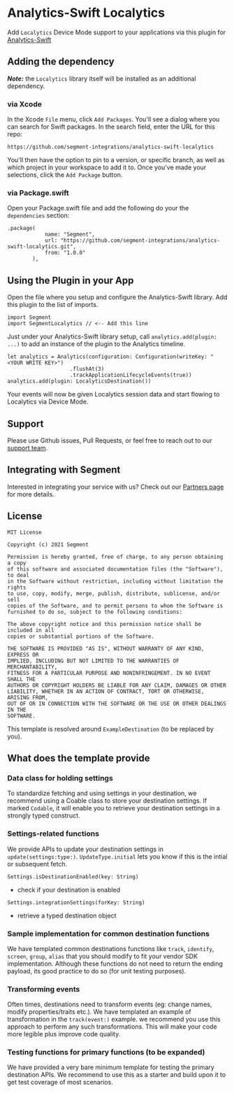 # Analytics-Swift Localytics

Add `Localytics` Device Mode support to your applications via this plugin for [Analytics-Swift](https://github.com/segmentio/analytics-swift)

## Adding the dependency

***Note:*** the `Localytics` library itself will be installed as an additional dependency.

### via Xcode
In the Xcode `File` menu, click `Add Packages`.  You'll see a dialog where you can search for Swift packages.  In the search field, enter the URL for this repo:

```
https://github.com/segment-integrations/analytics-swift-localytics
```

You'll then have the option to pin to a version, or specific branch, as well as which project in your workspace to add it to.  Once you've made your selections, click the `Add Package` button.  

### via Package.swift

Open your Package.swift file and add the following do your the `dependencies` section:

```
.package(
            name: "Segment",
            url: "https://github.com/segment-integrations/analytics-swift-localytics.git",
            from: "1.0.0"
        ),
```


## Using the Plugin in your App

Open the file where you setup and configure the Analytics-Swift library.  Add this plugin to the list of imports.

```
import Segment
import SegmentLocalytics // <-- Add this line
```

Just under your Analytics-Swift library setup, call `analytics.add(plugin: ...)` to add an instance of the plugin to the Analytics timeline.

```
let analytics = Analytics(configuration: Configuration(writeKey: "<YOUR WRITE KEY>")
                    .flushAt(3)
                    .trackApplicationLifecycleEvents(true))
analytics.add(plugin: LocalyticsDestination())
```
Your events will now be given Localytics session data and start flowing to Localytics via Device Mode.


## Support

Please use Github issues, Pull Requests, or feel free to reach out to our [support team](https://segment.com/help/).

## Integrating with Segment

Interested in integrating your service with us? Check out our [Partners page](https://segment.com/partners/) for more details.

## License
```
MIT License

Copyright (c) 2021 Segment

Permission is hereby granted, free of charge, to any person obtaining a copy
of this software and associated documentation files (the "Software"), to deal
in the Software without restriction, including without limitation the rights
to use, copy, modify, merge, publish, distribute, sublicense, and/or sell
copies of the Software, and to permit persons to whom the Software is
furnished to do so, subject to the following conditions:

The above copyright notice and this permission notice shall be included in all
copies or substantial portions of the Software.

THE SOFTWARE IS PROVIDED "AS IS", WITHOUT WARRANTY OF ANY KIND, EXPRESS OR
IMPLIED, INCLUDING BUT NOT LIMITED TO THE WARRANTIES OF MERCHANTABILITY,
FITNESS FOR A PARTICULAR PURPOSE AND NONINFRINGEMENT. IN NO EVENT SHALL THE
AUTHORS OR COPYRIGHT HOLDERS BE LIABLE FOR ANY CLAIM, DAMAGES OR OTHER
LIABILITY, WHETHER IN AN ACTION OF CONTRACT, TORT OR OTHERWISE, ARISING FROM,
OUT OF OR IN CONNECTION WITH THE SOFTWARE OR THE USE OR OTHER DEALINGS IN THE
SOFTWARE.
```

This template is resolved around `ExampleDestination` (to be replaced by you). 

## What does the template provide
### Data class for holding settings
To standardize fetching and using settings in your destination, we recommend using a Coable class to store your destination settings. If marked `Codable`, it will enable you to retrieve your destination settings in a strongly typed construct.

### Settings-related functions
We provide APIs to update your destination settings in `update(settings:type:)`.
`UpdateType.initial` lets you know if this is the intial or subsequent fetch.

`Settings.isDestinationEnabled(key: String)`
- check if your destination is enabled

`Settings.integrationSettings(forKey: String)`
- retrieve a typed destination object

### Sample implementation for common destination functions
We have templated common destinations functions like `track`, `identify`, `screen`, `group`, `alias` that you should modify to fit your vendor SDK implementation. Although these functions do not need to return the ending payload, its good practice to do so (for unit testing purposes).

### Transforming events
Often times, destinations need to transform events (eg: change names, modify properties/traits etc.). We have templated an example of transformation in the `track(event:)` example. we recommend you use this approach to perform any such transformations. This will make your code more legible plus improve code quality.

### Testing functions for primary functions (to be expanded)
We have provided a very bare minimum template for testing the primary destination APIs. We recommend to use this as a starter and build upon it to get test coverage of most scenarios.
